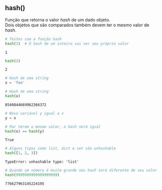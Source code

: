 ## hash()

Função que retorna o valor *hash* de um dado objeto.  
Dois objetos que são comparados também devem ter o mesmo valor de *hash*.

```python
# Testes com a função hash
hash(1)  # O hash de um inteiro vai ser seu próprio valor
```

```
1
```

```python
hash(2)
```

```
2
```

```python
# Hash de uma string
x = 'foo'  
```

```python
# Hash de uma string
hash(x)
```

```
8540844669962366372
```

```python
# Nova variável y igual a x
y = x

# Por terem o mesmo valor, o hash será igual
hash(x) == hash(y)
```

```
True
```

```python
# Alguns tipos como list, dict e set são unhashable
hash([1, 2, 3])
```

```
TypeError: unhashable type: 'list'
```

```python
# Quando um número é muito grande seu hash será diferente de seu valor
hash(9999999999999999999)
```

```
776627963145224195
```

